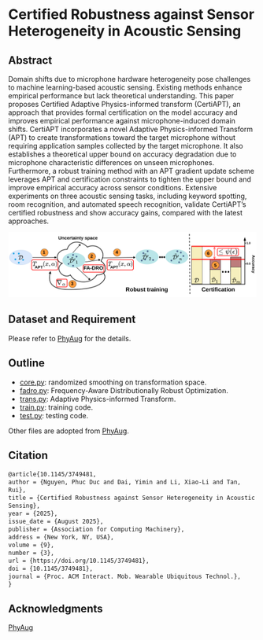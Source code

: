 # Certified Robustness against Sensor Heterogeneity in Acoustic Sensing

## Abstract
Domain shifts due to microphone hardware heterogeneity pose challenges to machine learning-based acoustic sensing. Existing methods enhance empirical performance but lack theoretical understanding. This paper proposes Certified Adaptive Physics-informed transform (CertiAPT), an approach that provides formal certification on the model accuracy and improves empirical performance against microphone-induced domain shifts. CertiAPT incorporates a novel Adaptive Physics-informed Transform (APT) to create transformations toward the target microphone without requiring application samples collected by the target microphone. It also establishes a theoretical upper bound on accuracy degradation due to microphone characteristic differences on unseen microphones. Furthermore, a robust training method with an APT gradient update scheme leverages APT and certification constraints to tighten the upper bound and improve empirical accuracy across sensor conditions. Extensive experiments on three acoustic sensing tasks, including keyword spotting, room recognition, and automated speech recognition, validate CertiAPT’s certified robustness and show accuracy gains, compared with the latest approaches. 

<p align="center"><img src="overall.svg" width="1000"\></p>

## Dataset and Requirement

Please refer to [PhyAug](https://github.com/jiegev5/PhyAug) for the details.

## Outline
* [core.py](KWS/core.py): randomized smoothing on transformation space.
* [fadro.py](KWS/fadro.py): Frequency-Aware Distributionally Robust Optimization.
* [trans.py](KWS/trans.py): Adaptive Physics-informed Transform.
* [train.py](KWS/train.py): training code.
* [test.py](KWS/test.py): testing code.

Other files are adopted from [PhyAug](https://github.com/jiegev5/PhyAug). 

## Citation

```
@article{10.1145/3749481,
author = {Nguyen, Phuc Duc and Dai, Yimin and Li, Xiao-Li and Tan, Rui},
title = {Certified Robustness against Sensor Heterogeneity in Acoustic Sensing},
year = {2025},
issue_date = {August 2025},
publisher = {Association for Computing Machinery},
address = {New York, NY, USA},
volume = {9},
number = {3},
url = {https://doi.org/10.1145/3749481},
doi = {10.1145/3749481},
journal = {Proc. ACM Interact. Mob. Wearable Ubiquitous Technol.},
}
```

## Acknowledgments

[PhyAug](https://github.com/jiegev5/PhyAug)

